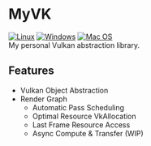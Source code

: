 # MyVK

[![Linux](https://github.com/AdamYuan/MyVK/actions/workflows/linux.yml/badge.svg)](https://github.com/AdamYuan/MyVK/actions/workflows/linux.yml)
[![Windows](https://github.com/AdamYuan/MyVK/actions/workflows/windows.yml/badge.svg)](https://github.com/AdamYuan/MyVK/actions/workflows/windows.yml)
[![Mac OS](https://github.com/AdamYuan/MyVK/actions/workflows/macos.yml/badge.svg)](https://github.com/AdamYuan/MyVK/actions/workflows/macos.yml)  
My personal Vulkan abstraction library.

## Features
* Vulkan Object Abstraction
* Render Graph
  * Automatic Pass Scheduling
  * Optimal Resource VkAllocation
  * Last Frame Resource Access
  * Async Compute & Transfer (WIP)